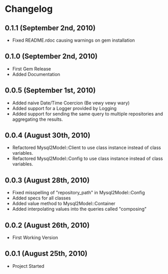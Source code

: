 # Changelog

## 0.1.1 (September 2nd, 2010)
* Fixed README.rdoc causing warnings on gem installation

## 0.1.0 (September 2nd, 2010)
* First Gem Release
* Added Documentation

## 0.0.5 (September 1st, 2010)
* Added naive Date/Time Coercion (Be vewy vewy wary)
* Added support for a Logger provided by Logging
* Added support for sending the same query to multiple repositories and aggregating the results.

## 0.0.4 (August 30th, 2010)
* Refactored Mysql2Model::Client to use class instance instead of class variables.
* Refactored Mysql2Model::Config to use class instance instead of class variables.

## 0.0.3 (August 28th, 2010)
* Fixed misspelling of "repository_path" in Mysql2Model::Config
* Added specs for all classes
* Added value method to Mysql2Model::Container
* Added interpolating values into the queries called "composing"

## 0.0.2 (August 26th, 2010)
* First Working Version

## 0.0.1 (August 25th, 2010)
* Project Started
